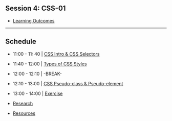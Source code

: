 ## Session 4: CSS-01


- [Learning Outcomes](./learning-outcomes.md)
---

## Schedule

- 11:00 - 11: 40 | [CSS Intro & CSS Selectors](./introAndSelectors.md)

- 11:40 - 12:00 | [Types of CSS Styles](./typesOfStyles.md)

- 12:00 - 12:10 | -BREAK-

- 12:10 - 13:00 | [CSS Pseudo-class & Pseudo-element](./pseudoClassAndElement.md)

- 13:00 - 14:00 | [Exercise](./exercise.md)

- [Research](./research-topics.md)
- [Resources](./resources.md)
